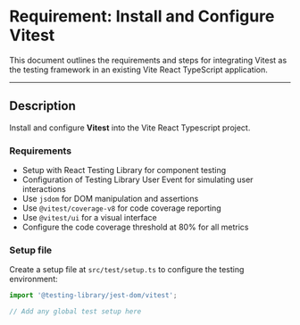 # Requirement: Install and Configure Vitest

This document outlines the requirements and steps for integrating Vitest as the testing framework in an existing Vite React TypeScript application.

---

## Description

Install and configure **Vitest** into the Vite React Typescript project.

### Requirements

- Setup with React Testing Library for component testing
- Configuration of Testing Library User Event for simulating user interactions
- Use `jsdom` for DOM manipulation and assertions
- Use `@vitest/coverage-v8` for code coverage reporting
- Use `@vitest/ui` for a visual interface
- Configure the code coverage threshold at 80% for all metrics

### Setup file

Create a setup file at `src/test/setup.ts` to configure the testing environment:

```typescript
import '@testing-library/jest-dom/vitest';

// Add any global test setup here
```

